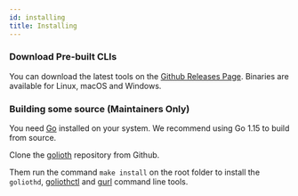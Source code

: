 ```yaml
---
id: installing
title: Installing
---
```


### Download Pre-built CLIs

You can download the latest tools on the [Github Releases Page](https://github.com/golioth/golioth/releases). Binaries are available for Linux, macOS and Windows.

### Building some source (Maintainers Only)

You need [Go](https://golang.org) installed on your system. We recommend using Go 1.15 to build from source.

Clone the [golioth](https://github.com/golioth/golioth) repository from Github.

Them run the command `make install` on the root folder to install the `goliothd`, [goliothctl](/docs/goliothctl/goliothctl) and [gurl](/docs/gurl/gurl) command line tools.
